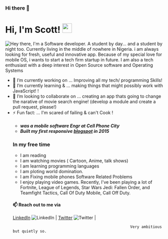 ### Hi there 👋



<h1>Hi, I'm Scott! <img src="https://raw.githubusercontent.com/MartinHeinz/MartinHeinz/master/wave.gif" width="30px" style="max-width:100%;"> </h1> 
 
 <img src="https://github.com/CyrisXD/CyrisXD/raw/master/bio.gif" alt="Hey there, I'm a Software developer. A student by day... and a student by night too. Currently living in the middle of nowhere in Nigeria. i am  always looking for fresh, useful and innovative app. Because of my special love for mobile OS, i wants to start a tech firm startup in future. I am  also a tech enthusiast with a deep interest in Open Source software and Operating Systems" style="max-width:100%;">


<ul>
  <li>🔭 I’m currently working on ... Improving all my tech/ programming Skills!  </li>
  <li>🌱 I’m currently learning &  ...   making things that might possibly work with JavaScript! ! </li>
  <li> 👯 I’m looking to collaborate on ... creating an app thats going to change the narative of  movie search engine! (develop a module and create a pull request, please!)
   <li> ⚡ Fun fact: ...   I'm scared of failing & can't  Cook
    ! </li>

<h5 Previously... </h5>
<ul>
  <li> was  a mobile software Engr at Cell Phone City </li>
  <li> Built my first responsive  <a href="https://gidifix.blogspot.com/ rel="nofollow">blogspot</a>  in 2015   </li>
</ul>
  <h3> In my free time</h3>
<ul>
    <li> I am reading</li>
    <li>I am watching movies ( Cartoon, Anime, talk shows) </li>
    <li >I am learning programming languages </li>
    <li>I am ploting world domination.</li>
    <li> I am Fixing mobile phones Software Related Problems </li>
    <li>I enjoy playing video games. Recently, I've been playing a lot of Fortnite, League of Legends, Star Wars Jedi: Fallen Order, and Teamfight Tactics, Call Of Duty Mobile, Call Off Duty.</li>
</ul>
  <h4>📫 Reach out to me via </h4>
 <a href="https://https://www.linkedin.com/in/scott-omoviro-687a1773/ rel="nofollow">LinkedIn</a>
   <img src="https://raw.githubusercontent.com/MartinHeinz/MartinHeinz/master/linkedin-3-16.png" alt="LinkedIn" title="LinkedIn icon without padding" style="max-width:100%;">
   |
 <a href="https://twitter.com/lightcode4 rel="nofollow">Twitter</a>
   <img src="https://camo.githubusercontent.com/f649fe6a8f323f310d270b1f081e988cb21f240c4627baf7f92639f3931e31d5/687474703a2f2f692e696d6775722e636f6d2f77577a583975422e706e67" alt="Twitter" title="twitter icon without padding" data-canonical-src="http://i.imgur.com/wWzX9uB.png" style="max-width:100%;">                                                     
   |
 
                                                        Very ambitious but quietly so.

